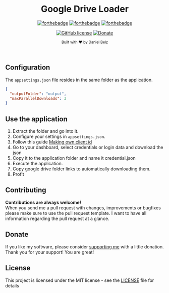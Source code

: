 ﻿﻿﻿﻿<h1 align="center">Google Drive Loader</h1><div align="center">

[![forthebadge](https://forthebadge.com/images/badges/made-with-c-sharp.svg)](https://forthebadge.com)
[![forthebadge](https://forthebadge.com/images/badges/built-with-love.svg)](https://forthebadge.com)
[![forthebadge](https://forthebadge.com/images/badges/you-didnt-ask-for-this.svg)](https://forthebadge.com)

[![GitHub license](https://img.shields.io/github/license/LegendaryB/GoogleDriveLoader.svg?longCache=true&style=flat-square)](https://github.com/LegendaryB/GoogleDriveLoader/blob/master/LICENSE)
[![Donate](https://img.shields.io/badge/Donate-PayPal-blue.svg)](https://paypal.me/alphadaniel)

<sub>Built with ❤︎ by Daniel Belz</sub>
</div><br>

## Configuration
The `appsettings.json` file resides in the same folder as the application.
```json
{
  "outputFolder": "output",
  "maxParallelDownloads": 3
}
```

## Use the application
1. Extract the folder and go into it.
2. Configure your settings in `appsettings.json`.
3. Follow this guide [Making own client id](https://rclone.org/drive/#making-your-own-client-id)
4. Go to your dashboard, select credentials or login data and download the json
5. Copy it to the application folder and name it credential.json
6. Execute the application.
7. Copy google drive folder links to automatically downloading them.
8. Profit

## Contributing

__Contributions are always welcome!__  
When you send me a pull request with changes, improvements or bugfixes please make sure to use the pull request template. 
I want to have all information regarding the pull request at a glance.

## Donate
If you like my software, please consider [supporting me](https://paypal.me/alphadaniel) with a little donation. Thank you for your support! You are great!

## License

This project is licensed under the MIT license - see the [LICENSE](LICENSE.md) file for details
